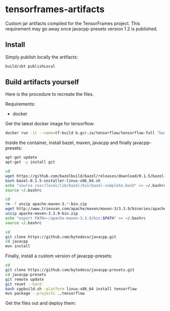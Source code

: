 # tensorframes-artifacts
Custom jar artifacts compiled for the TensorFrames project. This requirement may go away once
 javacpp-presets version 1.2 is published.

## Install

Simply publish locally the artifacts:

```bash
build/sbt publishLocal
```

## Build artifacts yourself

Here is the procedure to recreate the files.

Requirements:
 - docker

Get the latest docker image for tensorflow:

```bash
docker run -it --name=tf-build b.gcr.io/tensorflow/tensorflow-full "bash"
```

Inside the container, install bazel, maven, javacpp and finally javacpp-presets:

```bash
apt-get update
apt-get -y install git

cd
wget https://github.com/bazelbuild/bazel/releases/download/0.1.5/bazel-0.1.5-installer-linux-x86_64.sh
bash bazel-0.1.5-installer-linux-x86_64.sh
echo "source /usr/local/lib/bazel/bin/bazel-complete.bash" >> ~/.bashrc
source ~/.bashrc

cd
rm -f unzip apache-maven-3.*-bin.zip
wget http://www.trieuvan.com/apache/maven/maven-3/3.3.9/binaries/apache-maven-3.3.9-bin.zip
unzip apache-maven-3.3.9-bin.zip
echo "export PATH=~/apache-maven-3.3.9/bin:$PATH" >> ~/.bashrc
source ~/.bashrc

cd
git clone https://github.com/bytedeco/javacpp.git
cd javacpp
mvn install
```

Finally, install a custom version of javacpp-presets:
```bash
cd
git clone https://github.com/bytedeco/javacpp-presets.git
cd javacpp-presets
git remote update
git reset --hard
bash cppbuild.sh -platform linux-x86_64 install tensorflow
mvn package --projects .,tensorflow
```

Get the files out and deploy them:

